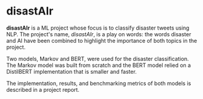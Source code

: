 # disastAIr

**disastAIr** is a ML project whose focus is to classify disaster tweets using NLP. The project's name, *disastAIr*, is a play on words: the words disaster and AI have been combined to highlight the importance of both topics in the project.

Two models, Markov and BERT, were used for the disaster classification. The Markov model was built from scratch and the BERT model relied on a DistilBERT implementation that is smaller and faster.

The implementation, results, and benchmarking metrics of both models is described in a project report.